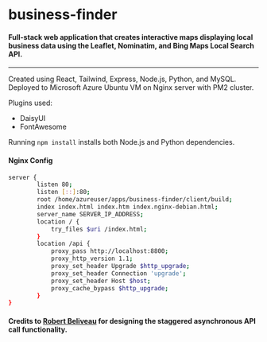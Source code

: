 # business-finder

#### Full-stack web application that creates interactive maps displaying local business data using the Leaflet, Nominatim, and Bing Maps Local Search API.

<hr>

Created using React, Tailwind, Express, Node.js, Python, and MySQL. \
Deployed to Microsoft Azure Ubuntu VM on Nginx server with PM2 cluster.

Plugins used:
* DaisyUI
* FontAwesome

Running `npm install` installs both Node.js and Python dependencies.

#### Nginx Config

```bash
server {
        listen 80;
        listen [::]:80;
        root /home/azureuser/apps/business-finder/client/build;
        index index.html index.htm index.nginx-debian.html;
        server_name SERVER_IP_ADDRESS;
        location / {
            try_files $uri /index.html;
        }
        location /api {
            proxy_pass http://localhost:8800;
            proxy_http_version 1.1;
            proxy_set_header Upgrade $http_upgrade;
            proxy_set_header Connection 'upgrade';
            proxy_set_header Host $host;
            proxy_cache_bypass $http_upgrade;
        }
}
```

#### Credits to [Robert Beliveau](https://github.com/Bagelsause) for designing the staggered asynchronous API call functionality.
